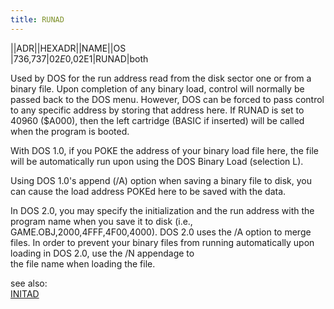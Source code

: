 ```yaml
---
title: RUNAD
---
```

||ADR||HEXADR||NAME||OS  
|736,737|$02E0,$02E1|RUNAD|both  
  
Used by DOS for the run address read from the disk sector one or from a binary file. Upon completion of any binary load, control will normally be passed back to the DOS menu. However, DOS can be forced to pass control to any specific address by storing that address here. If RUNAD is set to 40960 ($A000), then the left cartridge (BASIC if inserted) will be called when the program is booted.  
  
With DOS 1.0, if you POKE the address of your binary load file here, the file will be automatically run upon using the DOS Binary Load (selection L).  
  
Using DOS 1.0's append (/A) option when saving a binary file to disk, you can cause the load address POKEd here to be saved with the data.  
  
In DOS 2.0, you may specify the initialization and the run address with the program name when you save it to disk (i.e., GAME.OBJ,2000,4FFF,4F00,4000). DOS 2.0 uses the /A option to merge files. In order to prevent your binary files from running automatically upon loading in DOS 2.0, use the /N appendage to  
the file name when loading the file.  
  
see also:  
[INITAD](../INITAD/index.md)  
